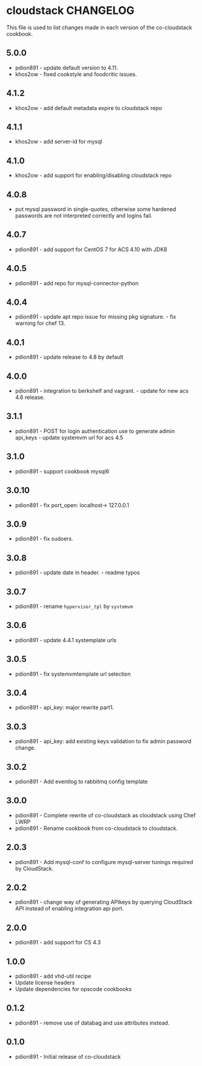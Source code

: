 cloudstack CHANGELOG
====================

This file is used to list changes made in each version of the co-cloudstack cookbook.

5.0.0
-----
- pdion891 - update default version to 4.11.
- khos2ow - fixed cookstyle and foodcritic issues.

4.1.2
-----
- khos2ow - add default metadata expire to cloudstack repo

4.1.1
-----
- khos2ow - add server-id for mysql

4.1.0
-----
- khos2ow - add support for enabling/disabling cloudstack repo

4.0.8
-----
- put mysql password in single-quotes, otherwise some hardened passwords are not interpreted correctly and logins fail.

4.0.7
-----
- pdion891 - add support for CentOS 7 for ACS 4.10 with JDK8

4.0.5
-----
- pdion891 - add repo for mysql-connector-python

4.0.4
-----
- pdion891 - update apt repo issue for missing pkg signature.
           - fix warning for chef 13.

4.0.1
-----
- pdion891 - update release to 4.8 by default

4.0.0
-----
- pdion891 - integration to berkshelf and vagrant.
           - update for new acs 4.6 release.

3.1.1
-----
- pdion891 - POST for login authentication use to generate admin api_keys
           - update systemvm url for acs 4.5

3.1.0
-----
- pdion891 - support cookbook mysql6

3.0.10
------
- pdion891 - fix port_open: localhost-> 127.0.0.1

3.0.9
-----
- pdion891 - fix sudoers.

3.0.8
-----
- pdion891 - update date in header.
           - readme typos

3.0.7
-----
- pdion891 - rename ``hypervisor_tpl`` by ``systemvm``

3.0.6
-----
- pdion891 - update 4.4.1 systemplate urls

3.0.5
-----
- pdion891 - fix systemvmtemplate url selection

3.0.4
-----
- pdion891 - api_key: major rewrite part1.

3.0.3
-----
- pdion891 - api_key: add existing keys validation to fix admin password change.

3.0.2
-----
- pdion891 - Add eventlog to rabbitmq config template

3.0.0
-----
- pdion891 - Complete rewrite of co-cloudstack as cloudstack using Chef LWRP
- pdion891 - Rename cookbook from co-cloudstack to cloudstack.

2.0.3
-----
- pdion891 - Add mysql-conf to configure mysql-server tunings required by CloudStack.

2.0.2
-----
- pdion891 - change way of generating APIkeys by querying CloudStack API instead of enabling integration api port.

2.0.0
-----
- pdion891 - add support for CS 4.3

1.0.0
-----
- pdion891 - add vhd-util recipe
- Update license headers
- Update dependencies for opscode cookbooks

0.1.2
-----
- pdion891 - remove use of databag and use attributes instead.

0.1.0
-----
- pdion891 - Initial release of co-cloudstack
